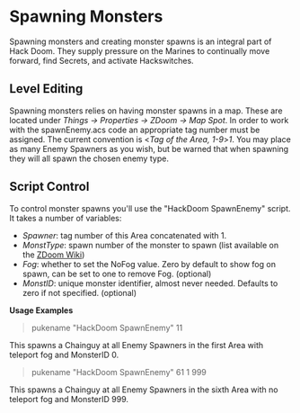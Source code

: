 # Spawning Monsters #
Spawning monsters and creating monster spawns is an integral part of Hack Doom.  They supply pressure on the Marines to continually move forward, find Secrets, and activate Hackswitches.

## Level Editing ##
Spawning monsters relies on having monster spawns in a map.  These are located under *Things -> Properties -> ZDoom -> Map Spot*.  In order to work with the spawnEnemy.acs code an appropriate tag number must be assigned.  The current convention is <*Tag of the Area, 1-9*>*1*.  You may place as many Enemy Spawners as you wish, but be warned that when spawning they will all spawn the chosen enemy type.

## Script Control ##
To control monster spawns you'll use the "HackDoom SpawnEnemy" script.  It takes a number of variables:
* *Spawner*:  tag number of this Area concatenated with 1.
* *MonstType*:  spawn number of the monster to spawn (list available on the [ZDoom Wiki](http://www.zdoom.org/wiki/Doom_spawn_numbers))
* *Fog*:  whether to set the NoFog value.  Zero by default to show fog on spawn, can be set to one to remove Fog. (optional)
* *MonstID*:  unique monster identifier, almost never needed.  Defaults to zero if not specified. (optional)

__Usage Examples__
> pukename "HackDoom SpawnEnemy" 11

This spawns a Chainguy at all Enemy Spawners in the first Area with teleport fog and MonsterID 0.

> pukename "HackDoom SpawnEnemy" 61 1 999

This spawns a Chainguy at all Enemy Spawners in the sixth Area with no teleport fog and MonsterID 999.
